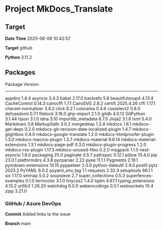 # Project MkDocs_Translate
  
## Target
  
**Date Time**         2025-06-09 10:42:57
  
**Target**            github
  
**Python**            3.11.2
  
## Packages
  
Package                                   Version
----------------------------------------- -----------
appdirs                                   1.4.4
asyncio                                   3.4.3
babel                                     2.17.0
backrefs                                  5.8
beautifulsoup4                            4.13.4
CacheControl                              0.14.3
cairocffi                                 1.7.1
CairoSVG                                  2.8.2
certifi                                   2025.4.26
cffi                                      1.17.1
charset-normalizer                        3.4.2
click                                     8.2.1
colorama                                  0.4.6
cssselect2                                0.8.0
defusedxml                                0.7.1
filelock                                  3.18.0
ghp-import                                2.1.0
gitdb                                     4.0.12
GitPython                                 3.1.44
hjson                                     3.1.0
idna                                      3.10
importlib_metadata                        8.7.0
Jinja2                                    3.1.6
lxml                                      5.4.0
Markdown                                  3.8
MarkupSafe                                3.0.2
mergedeep                                 1.3.4
mkdocs                                    1.6.1
mkdocs-get-deps                           0.2.0
mkdocs-git-revision-date-localized-plugin 1.4.7
mkdocs-glightbox                          0.4.0
mkdocs-google-translate                   1.2.0
mkdocs-htmlproofer-plugin                 1.3.0
mkdocs-macros-plugin                      1.3.7
mkdocs-material                           9.6.14
mkdocs-material-extensions                1.3.1
mkdocs-page-pdf                           0.3.0
mkdocs-plugin-progress                    1.2.0
mkdocs-rss-plugin                         1.17.3
mkdocs-unused-files                       0.2.0
msgpack                                   1.1.0
nest-asyncio                              1.6.0
packaging                                 25.0
paginate                                  0.5.7
pathspec                                  0.12.1
pillow                                    10.4.0
pip                                       23.0.1
platformdirs                              4.3.8
pycparser                                 2.22
pyee                                      11.1.1
Pygments                                  2.19.1
pymdown-extensions                        10.15
pyppeteer                                 2.0.0
python-dateutil                           2.9.0.post0
pytz                                      2025.2
PyYAML                                    6.0.2
pyyaml_env_tag                            1.1
requests                                  2.32.3
setuptools                                66.1.1
six                                       1.17.0
smmap                                     5.0.2
soupsieve                                 2.7
super_collections                         0.5.3
superfences-examples                      0.1.0
termcolor                                 3.1.0
tinycss2                                  1.4.0
tqdm                                      4.67.1
typing_extensions                         4.13.2
urllib3                                   1.26.20
watchdog                                  6.0.0
webencodings                              0.5.1
websockets                                10.4
zipp                                      3.21.0
  
### GitHub / Azure DevOps
  
**Commit**            Added links to the issue
  
**Branch**            main
  
